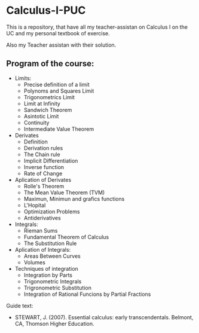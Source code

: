 # Calculus-I-PUC
This is a repository, that have all my teacher-assistan on Calculus I on the UC and my personal textbook of exercise.

Also my Teacher assistan with their solution.

## Program of the course:
 - Limits:
    - Precise definition of a limit
    - Polynoms and Squares Limit
    - Trigonometrics Limit
    - Limit at Infinity
    - Sandwich Theorem
    - Asintotic Limit
    - Continuity 
    - Intermediate Value Theorem 
 - Derivates
    - Definition
    - Derivation rules
    - The Chain rule
    - Implicit Differentiation
    - Inverse function
    - Rate of Change
 - Aplication of Derivates
    - Rolle's Theorem
    - The Mean Value Theorem (TVM)
    - Maximun, Minimun and grafics functions
    - L'Hopital
    - Optimization Problems
    - Antiderivatives
 - Integrals:
   - Rieman Sums
   - Fundamental Theorem of Calculus
   - The Substitution Rule
 - Aplication of Integrals:
   - Areas Between Curves
   - Volumes
 - Techniques of integration
   - Integration by Parts
   - Trigonometric Integrals
   - Trigronometric Substitution
   - Integration of Rational Funcions by Partial Fractions

Guide text: 
- STEWART, J. (2007). Essential calculus: early transcendentals. Belmont, CA, Thomson Higher Education.


